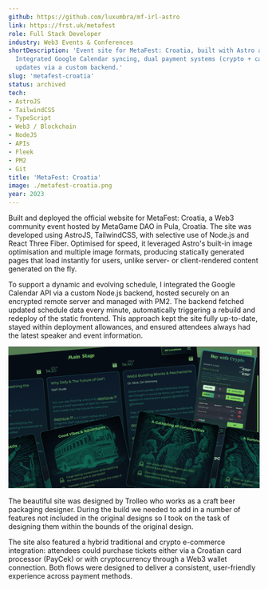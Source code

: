 ```yaml
---
github: https://github.com/luxumbra/mf-irl-astro
link: https://frst.uk/metafest
role: Full Stack Developer
industry: Web3 Events & Conferences
shortDescription: 'Event site for MetaFest: Croatia, built with Astro and Tailwind.
  Integrated Google Calendar syncing, dual payment systems (crypto + card), and real-time
  updates via a custom backend.'
slug: 'metafest-croatia'
status: archived
tech:
- AstroJS
- TailwindCSS
- TypeScript
- Web3 / Blockchain
- NodeJS
- APIs
- Fleek
- PM2
- Git
title: 'MetaFest: Croatia'
image: ./metafest-croatia.png
year: 2023
---
```


Built and deployed the official website for MetaFest: Croatia, a Web3 community event hosted by MetaGame DAO in Pula, Croatia. The site was developed using AstroJS, TailwindCSS, with selective use of Node.js and React Three Fiber. Optimised for speed, it leveraged Astro's built-in image optimisation and multiple image formats, producing statically generated pages that load instantly for users, unlike server- or client-rendered content generated on the fly.

To support a dynamic and evolving schedule, I integrated the Google Calendar API via a custom Node.js backend, hosted securely on an encrypted remote server and managed with PM2. The backend fetched updated schedule data every minute, automatically triggering a rebuild and redeploy of the static frontend. This approach kept the site fully up-to-date, stayed within deployment allowances, and ensured attendees always had the latest speaker and event information.

![MetaFest: Croatia Montage](./metafest-croatia-montage.png)

The beautiful site was designed by Trolleo who works as a craft beer packaging designer. During the build we needed to add in a number of features not included in the original designs so I took on the task of designing them within the bounds of the original design.


The site also featured a hybrid traditional and crypto e-commerce integration: attendees could purchase tickets either via a Croatian card processor (PayCek) or with cryptocurrency through a Web3 wallet connection. Both flows were designed to deliver a consistent, user-friendly experience across payment methods.
